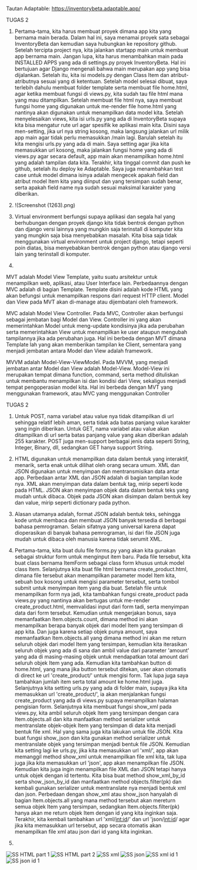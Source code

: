 Tautan Adaptable:
https://inventorybeta.adaptable.app/

TUGAS 2
1. Pertama-tama, kita harus membuat proyek dimana app kita yang bernama main berada. Dalam hal ini, saya menamai proyek sata sebagai InventoryBeta dan kemudian saya hubungkan ke repository github. Setelah tercipta project nya, kita jalankan startapp main untuk membuat app bernama main. Jangan lupa, kita harus menambahkan main pada INSTALLED APPS yang ada di settings.py proyek InventoryBeta. Hal ini bertujuan agar Django mengenali bahwa main merupakan app yang bisa dijalankan. Setelah itu, kita isi models.py dengan Class Item dan atribut-atributnya sesuai yang di ketentuan. Setelah model selesai dibuat, saya terlebih dahulu membuat folder template serta membuat file home.html, agar ketika membuat fungsi di views.py, kita sudah tau file html mana yang mau ditampilkan. Setelah membuat file html nya, saya membuat fungsi home yang digunakan untuk me-render file home.html yang nantinya akan digunakan untuk menampilkan data model kita. Setelah menyelesaikan views, kita isi urls.py yang ada di InventoryBeta supaya kita bisa mengatur rute url agar spesifik ke aplikasi main kita. Disini saya men-setting, jika url nya string kosong, maka langsung jalankan url milik app main agar tidak perlu memasukkan /main lagi. Barulah setelah itu kita mengisi urls.py yang ada di main. Saya setting agar jika kita memasukkan url kosong, maka jalankan fungsi home yang ada di views.py agar secara default, app main akan menampilkan home.html yang adalah tampilan data kita. Terakhir, kita tinggal commit dan push ke github, setelah itu deploy ke Adaptable. Saya juga menambahkan test case untuk model dimana isinya adalah mengecek apakah field dan atribut model Item kita yang diinput dan yang tersimpan sudah benar, serta apakah field name nya sudah sesuai maksimal karakter yang diberikan. 

2. !(Screenshot (1263).png)

3. Virtual environment berfungsi supaya aplikasi dan segala hal yang berhubungan dengan proyek django kita tidak bentrok dengan python dan django versi lainnya yang mungkin saja terinstall di komputer kita yang mungkin saja bisa menyebabkan masalah. Kita bisa saja tidak menggunakan virtual environment untuk project django, tetapi seperti poin diatas, bisa menyebabkan bentrok dengan python atau django versi lain yang terinstall di komputer.

4.
MVT adalah Model View Template, yaitu suatu arsitektur untuk menampilkan web, aplikasi, atau    User Interface lain. Perbedaannya dengan MVC adalah di bagian Template. Template disini adalah kode HTML yang akan befungsi untuk menampilkan respons dari request HTTP client. Model dan View pada MVT akan di-manage atau dijembatani oleh framework.

MVC adalah Model View Controller. Pada MVC, Controller akan berfungsi sebagai jembatan bagi
Model dan View. Controller ini yang akan memerintahkan Model untuk meng-update kondisinya jika ada perubahan serta memerintahkan View untuk menampilkan ke user ataupun mengubah tampilannya jika ada perubahan juga. Hal ini berbeda dengan MVT dimana Template lah yang akan memberikan tampilan ke Client, sementara yang menjadi jembatan antara Model dan View adalah framework.

MVVM adalah Model-View-ViewModel. Pada MVVM, yang menjadi jembatan antar Model dan View adalah Model-View. Model-View ini merupakan tempat dimana function, command, serta method dituliskan untuk membantu menampilkan isi dan kondisi dari View, sekaligus menjadi tempat pengoperasian model kita. Hal ini berbeda dengan MVT yang menggunakan framework, atau MVC yang menggunakan Controller


TUGAS 2
1. Untuk POST, nama variabel atau value nya tidak ditampilkan di url sehingga relatif lebih aman, serta tidak ada batas panjang value karakter yang ingin diberikan. Untuk GET, nama variabel atau value akan ditampilkan di url serta batas panjang value yang akan diberikan adalah 255 karakter. POST juga men-support berbagai jenis data seperti String, Integer, Binary, dll, sedangkan GET hanya support String.

2. HTML digunakan untuk menampilkan data dalam bentuk yang interaktif, menarik, serta enak untuk dilihat oleh orang secara umum. XML dan JSON digunakan untuk menyimpan dan mentransmisikan data antar app. Perbedaan antar XML dan JSON adalah di bagian tampilan kode nya. XML akan menyimpan data dalam bentuk tag, mirip seperti kode pada HTML. JSON akan menyimpan objek data dalam bentuk teks yang mudah untuk dibaca. Objek pada JSON akan disimpan dalam bentuk key dan value, mirip seperti dictionary pada python.

3. Alasan utamanya adalah, format JSON adalah bentuk teks, sehingga kode untuk membaca dan membuat JSON banyak tersedia di berbagai bahasa pemrograman. Selain sifatnya yang universal karena dapat dioperasikan di banyak bahasa pemrograman, isi dari file JSON juga mudah untuk dibaca oleh manusia karena tidak serumit XML. 

4. Pertama-tama, kita buat dulu file forms.py yang akan kita gunakan sebagai struktur form untuk menginput item baru. Pada file tersebut, kita buat class bernama ItemForm sebagai class form khusus untuk model class Item. Selanjutnya kita buat file html bernama create_product.html, dimana file tersebut akan menampilkan parameter model Item kita, sebuah box kosong untuk mengisi parameter tersebut, serta tombol submit untuk menyimpan item yang dia buat. Setelah file untuk menampilkan form nya jadi, kita tambahkan fungsi create_product pada views.py yang nantinya akan bertugas untuk me-render create_product.html, memvalidasi input dari form tadi, serta menyimpan data dari form tersebut. Kemudian untuk mengerjakan bonus,  saya memanfaatkan Item.objects.count, dimana method ini akan menampilkan berapa banyak objek dari model Item yang tersimpan di app kita. Dan juga karena setiap objek punya amount, saya memanfaatkan Item.objects.all yang dimana method ini akan me return seluruh objek dari model Item yang tersimpan, kemudian kita iterasikan seluruh objek yang ada di sana dan ambil value dari parameter 'amount' yang ada di masing-masing objek untuk mendapatkan total amount dari seluruh objek Item yang ada. Kemudian kita tambahkan button di home.html, yang mana jika button tersebut ditekan, user akan otomatis di direct ke url 'create_product/' untuk mengisi form. Tak lupa juga saya tambahkan jumlah item serta total amount ke home.html juga. Selanjutnya kita setting urls.py yang ada di folder main, supaya jika kita memasukkan url 'create_product/', ia akan menjalankan fungsi create_product yang ada di views.py supaya menampilkan halaman pengisian form. Selanjutnya kita membuat fungsi show_xml pada views.py, kita ambil seluruh objek Item yang tersimpan dengan cara Item.objects.all dan kita manfaatkan method serializer untuk mentranslate objek-objek Item yang tersimpan di data kita menjadi bentuk file xml. Hal yang sama juga kita lakukan untuk file JSON. Kita buat fungsi show_json dan kita gunakan method serializer untuk mentranslate objek yang tersimpan menjadi bentuk file JSON. Kemudian kita setting lagi ke urls.py, jika kita memasukkan url 'xml/', app akan memanggil method show_xml untuk menampilkan file xml kita, tak lupa juga jika kita memasukkan url 'json', app akan menampilkan file JSON. Kemudian kita juga ingin menampilkan file XML dan JSON tetapi hanya untuk objek dengan id tertentu. Kita bisa buat method show_xml_by_id serta show_json_by_id dan manfaatkan method objects.filter(pk) dan kembali gunakan serializer untuk mentranslate nya menjadi bentuk xml dan json. Perbedaan dengan show_xml atau show_json hanyalah di bagian Item.objects.all yang mana method tersebut akan mereturn semua objek Item yang tersimpan, sedangkan Item.objects.filter(pk) hanya akan me return objek Item dengan id yang kita inginkan saja. Terakhir, kita kembali tambahkan url 'xml/<int:id>/' dan url 'json/<int:id>/ agar jika kita memasukkan url tersebut, app secara otomatis akan menampilkan file xml atau json dari id yang kita inginkan.

5. 
![SS HTML part 1](ss_home_html_part1.png)
![SS HTML part 2](ss_home_html_part2.png)
![SS xml](ss_xml.png)
![SS json](ss_json.png)
![SS xml id 1](ss_xml_id_1.png)
![SS json id 1](ss_json_id_1.png)
